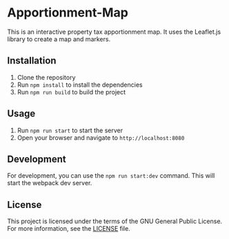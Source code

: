 # Apportionment-Map

This is an interactive property tax apportionment map. It uses the Leaflet.js library to create a map and markers.

## Installation

1. Clone the repository
2. Run `npm install` to install the dependencies
3. Run `npm run build` to build the project

## Usage

1. Run `npm run start` to start the server
2. Open your browser and navigate to `http://localhost:8080`

## Development

For development, you can use the `npm run start:dev` command. This will start the webpack dev server.

## License

This project is licensed under the terms of the GNU General Public License. For more information, see the [LICENSE](LICENSE) file.